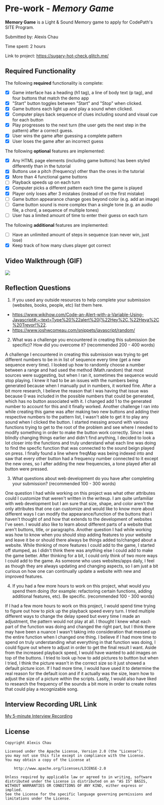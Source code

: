 # Pre-work - *Memory Game*

**Memory Game** is a Light & Sound Memory game to apply for CodePath's SITE Program. 

Submitted by: Alexis Chau

Time spent: 2 hours

Link to project: https://sugary-hot-check.glitch.me/

## Required Functionality

The following **required** functionality is complete:

* [x] Game interface has a heading (h1 tag), a line of body text (p tag), and four buttons that match the demo app
* [x] "Start" button toggles between "Start" and "Stop" when clicked. 
* [x] Game buttons each light up and play a sound when clicked. 
* [x] Computer plays back sequence of clues including sound and visual cue for each button
* [x] Play progresses to the next turn (the user gets the next step in the pattern) after a correct guess. 
* [x] User wins the game after guessing a complete pattern
* [x] User loses the game after an incorrect guess

The following **optional** features are implemented:

* [x] Any HTML page elements (including game buttons) has been styled differently than in the tutorial
* [x] Buttons use a pitch (frequency) other than the ones in the tutorial
* [x] More than 4 functional game buttons
* [ ] Playback speeds up on each turn
* [x] Computer picks a different pattern each time the game is played
* [x] Player only loses after 3 mistakes (instead of on the first mistake)
* [ ] Game button appearance change goes beyond color (e.g. add an image)
* [ ] Game button sound is more complex than a single tone (e.g. an audio file, a chord, a sequence of multiple tones)
* [ ] User has a limited amount of time to enter their guess on each turn

The following **additional** features are implemented:

- [ ] Have an unlimited amount of steps in sequence (can never win, just lose)
- [x] Keep track of how many clues player got correct

## Video Walkthrough (GIF)

![](https://i.imgur.com/stcD15V.gif)

## Reflection Questions
1. If you used any outside resources to help complete your submission (websites, books, people, etc) list them here. 
- https://www.wikihow.com/Code-an-Alert-with-a-Variable-Using-Javascript#:~:text=Type%20%22alert%20(%22Hey%2C,%22Heya%2C%20Trevor!%22.
- https://www.joshwcomeau.com/snippets/javascript/random/

2. What was a challenge you encountered in creating this submission (be specific)? How did you overcome it? (recommended 200 - 400 words) 

A challenge I encountered in creating this submission was trying to get different numbers to be in in list of sequence every time (get a new sequence every time). I looked up how to randomly choose a number between a range and had used the method (Math.random) that most sources were suggesting, but when I ran it, sometimes the sequence would stop playing. I knew it had to be an issues with the numbers being generated because when I manually put in numbers, it worked fine. After a bit more research, I believe the reason that I was having that issue was because 0 was included in the possible numbers that could be generated, which has no button associated with it. I changed add 1 to the generated number to account for this and it finally worked. Another challenge I ran into while creating this game was after making two new buttons and adding their respective numbers to the pattern list, I wasn't able to get it to play any sound when I clicked the button. I started messing around with various functions trying to get to the root of the problem and see where I needed to modify something in order to make the button work correctly. Since I was blindly changing things earlier and didn't find anything, I decided to look a lot closer into the functions and truly understand what each line was doing to find the specfic function that was connected to the sound beign played on press. I finally found a line where freqMap was being indexed into and saw that every other button had a frequency number connected to it except the new ones, so I after adding the new frequencies, a tone played after all button were pressed.

3. What questions about web development do you have after completing your submission? (recommended 100 - 300 words) 

One question I had while working on this project was what other attributes could I customize that weren't written in the writeup. I am quite unfamiliar with web development but I am sure that size, shape, and color aren't the only attributes that one can customize and would like to know more about different ways I can modify the appearance/function of the buttons that I haven't thought of and how that extends to the development of websites I've seen. I would also like to learn about different parts of a website that aren't buttons, title, or paragraphs. Another question I had while working was how to know when you should stop adding features to your website and leave it be or should there always be things added to/changed about a website. While thinking of more features I could add to the game, I started off stumped, as I didn't think there was anything else I could add to make the game better. After thinking for a bit, I could only think of two more ways I could add to the game. As someone who uses websites/apps daily, I feel as though they are always updating and changing aspects, so I am just a bit curious on how one can continually update a website with new and improved features.

4. If you had a few more hours to work on this project, what would you spend them doing (for example: refactoring certain functions, adding additional features, etc). Be specific. (recommended 100 - 300 words) 

If I had a few more hours to work on this project, I would spend time trying to figure out how to pick up the playback speed every turn. I tried multiple different ways to change the delay speed but every time I made an adjustment, the pattern would not play at all. I thought I knew what each part of the function was doing and changed the right part, but I think there may have been a nuance I wasn't taking into consideration that messed up the entire function when I changed one thing. I believe if I had more time to spend on truly understanding what everything in that function was doing, I could figure out where to adjust in order to get the final result I want. Aside from the increased playback speed, I would have wanted to add images on top of the buttons. I tried to look up how to add pictures to buttton but when I tried, I think the picture wasn't in the correct size so it just showed a default picture icon. If I had more time, I would have used it to determine the real reason for the default icon and if it actually was the size, learn how to adjust the size of a picture within the scripts. Lastly, I would also have liked to research the frequency of the sounds a bit more in order to create notes that could play a recognizable song.



## Interview Recording URL Link

[My 5-minute Interview Recording](https://www.dropbox.com/s/6sakowfwbswhom2/video1131275218.mp4?dl=0)


## License

    Copyright Alexis Chau

    Licensed under the Apache License, Version 2.0 (the "License");
    you may not use this file except in compliance with the License.
    You may obtain a copy of the License at

        http://www.apache.org/licenses/LICENSE-2.0

    Unless required by applicable law or agreed to in writing, software
    distributed under the License is distributed on an "AS IS" BASIS,
    WITHOUT WARRANTIES OR CONDITIONS OF ANY KIND, either express or implied.
    See the License for the specific language governing permissions and
    limitations under the License.
